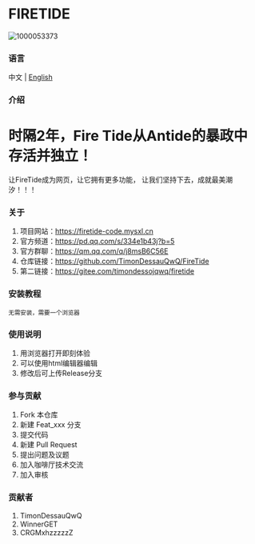 # FIRETIDE

![1000053373](https://github.com/user-attachments/assets/658c37b4-8341-4600-b70a-a9d7ef10e2ff)

### 语言

中文 | [English](./README.en.md)

### 介绍

# 时隔2年，Fire Tide从Antide的暴政中存活并独立！
让FireTide成为网页，让它拥有更多功能，
让我们坚持下去，成就最美潮汐！！！

### 关于

1.  项目网站：https://firetide-code.mysxl.cn
2.  官方频道：https://pd.qq.com/s/334e1b43j?b=5
3.  官方群聊：https://qm.qq.com/q/j8msB6C56E
4.  仓库链接：https://github.com/TimonDessauQwQ/FireTide
5.  第二链接：https://gitee.com/timondessojqwq/firetide

### 安装教程

    无需安装，需要一个浏览器

### 使用说明

1.  用浏览器打开即刻体验
2.  可以使用html编辑器编辑
3.  修改后可上传Release分支

### 参与贡献

1.  Fork 本仓库
2.  新建 Feat_xxx 分支
3.  提交代码
4.  新建 Pull Request
5.  提出问题及议题
6.  加入咖啡厅技术交流
7.  加入审核

### 贡献者

1.  TimonDessauQwQ
2.  WinnerGET
3.  CRGMxhzzzzzZ
